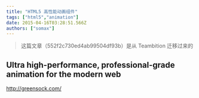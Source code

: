 ```yaml
---
title: "HTML5 高性能动画组件"
tags: ["html5","animation"]
date: 2015-04-16T03:28:51.566Z
authors: ["somax"]
---
```


> 这篇文章（552f2c730ed4ab99504df93b）是从 Teambition 迁移过来的

<h2>Ultra high-performance, professional-grade animation for the modern web</h2><p><a href="http://greensock.com/">http://greensock.com/</a> &nbsp;<br></p>
